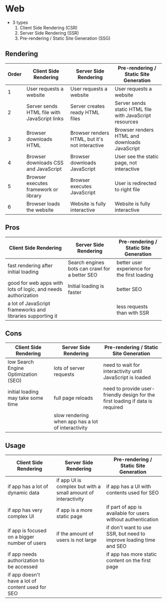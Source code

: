 # Web
- 3 types
  1. Client Side Rendering (CSR)
  2. Server Side Rendering (SSR)
  3. Pre-rendering / Static Site Generation (SSG)
## Rendering
|Order|Client Side Rendering|Server Side Rendering|Pre-rendering / Static Site Generation|
|-|-|-|-|
|1|User requests a website|User requests a website|User requests a website|
|2|Server sends HTML file with JavaScript links|Server creates ready HTML files|Server sends static HTML file with JavaScript resources|
|3|Browser downloads HTML|Browser renders HTML, but it's not interactive|Browser renders HTML and downloads JavaScript|
|4|Browser downloads CSS and JavaScript|Browser downloads JavaScript|User see the static page, not interactive|
|5|Browser executes framework or library|Browser executes JavaScript|User is redirected to right file|
|6|Browser loads the website|Website is fully interactive|Website is fully interactive|

## Pros
|Client Side Rendering|Server Side Rendering|Pre-rendering / Static Site Generation|
|-|-|-|
|fast rendering after initial loading|Search engines bots can crawl for a better SEO|better user experience for the first loading|
|good for web apps with lots of logic, and needs authorization|Initial loading is faster|better SEO|
|a lot of JavaScript frameworks and libraries supporting it||less requests than with SSR|

## Cons
|Client Side Rendering|Server Side Rendering|Pre-rendering / Static Site Generation|
|-|-|-|
|low Search Engine Optimization (SEO)|lots of server requests|need to wait for interactivity until JavaScript is loaded|
|initial loading may take some time|full page reloads|need to provide user-friendly design for the first loading if data is required|
||slow rendering when app has a lot of interactivity||

## Usage
|Client Side Rendering|Server Side Rendering|Pre-rendering / Static Site Generation|
|-|-|-|
|if app has a lot of dynamic data|if app UI is complex but with a small amount of interactivity|if app has a UI with contents used for SEO|
|if app has very complex UI|if app is a more static page|if part of app is available for users without authentication|
|if app is focused on a bigger number of users|if the amount of users is not large|if don't want to use SSR, but need to improve loading time and SEO|
|if app needs authorization to be accessed||if app has more static content on the first page|
|if app doesn't have a lot of content used for SEO|||
